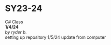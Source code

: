 # SY23-24
C# Class<br>
<b>1/4/24</b><br>
<i>by ryder b.</i><br>
setting up repository
1/5/24
update from computer
